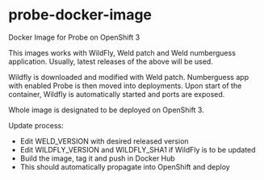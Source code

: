 # probe-docker-image
Docker Image for Probe on OpenShift 3

This images works with WildFly, Weld patch and Weld numberguess application.
Usually, latest releases of the above will be used.

Wildfly is downloaded and modified with Weld patch. Numberguess app with enabled Probe is then moved into deployments.
Upon start of the container, Wildfly is automatically started and ports are exposed.

Whole image is designated to be deployed on OpenShift 3.


Update process:

* Edit WELD\_VERSION with desired released version
* Edit WILDFLY\_VERSION and WILDFLY\_SHA1 if WildFly is to be updated
* Build the image, tag it and push in Docker Hub
* This should automatically propagate into OpenShift and deploy
